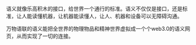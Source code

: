 语义就像乐高积木的接口，给世界一个通行的标准。语义不仅仅是接口，还是标准，让人能读懂机器，让机器能读懂人，让人、机器和设备可以无障碍沟通。

万物语联的语义能把全世界的物理物品和精神世界虚拟成一个个web3.0的语义网页，从而实现了一切的连接。
